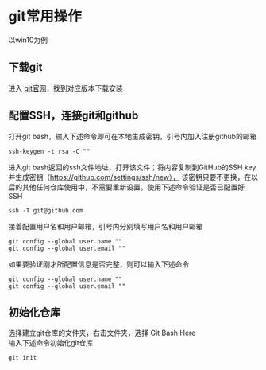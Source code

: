 # git常用操作
以win10为例  

## 下载git  
进入 [git官网](https://git-scm.com/downloads)，找到对应版本下载安装

## 配置SSH，连接git和github  
打开git bash，输入下述命令即可在本地生成密钥，引号内加入注册github的邮箱
```
ssh-keygen -t rsa -C ""
```
进入git bash返回的ssh文件地址，打开该文件；将内容复制到GitHub的SSH key并生成密钥（https://github.com/settings/ssh/new），
该密钥只要不更换，在以后的其他任何仓库使用中，不需要重新设置。使用下述命令验证是否已配置好SSH 
```
ssh -T git@github.com
```
接着配置用户名和用户邮箱，引号内分别填写用户名和用户邮箱
```
git config --global user.name ""
git config --global user.email ""
```
如果要验证刚才所配置信息是否完整，则可以输入下述命令
```
git config --global user.name ""
git config --global user.email ""
```

## 初始化仓库  
选择建立git仓库的文件夹，右击文件夹，选择 Git Bash Here  
输入下述命令初始化git仓库
```
git init
```
